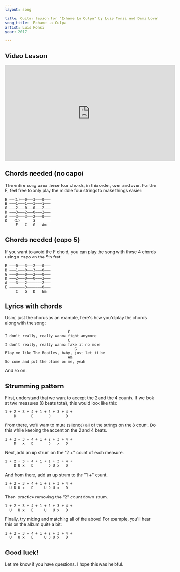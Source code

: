 ```yaml
---
layout: song

title: Guitar lesson for "Échame La Culpa" by Luis Fonsi and Demi Lovato
song_title:  Echame La Culpa
artist: Luis Fonsi
year: 2017

---
```


## Video Lesson

<iframe width="560" height="315" src="https://www.youtube.com/embed/qN7xKl4sErc?showinfo=0" frameborder="0" allowfullscreen></iframe>

## Chords needed (no capo)

The entire song uses these four chords, in this order, over and over. For the F, feel free to only play the middle four strings to make things easier:

    E ––(1)––0–––3–––0–––
    B –––1–––1–––3–––1–––
    G –––2–––0–––0–––2–––
    D –––3–––2–––0–––2–––
    A –––3–––3–––2–––0–––
    E ––(1)––––––3–––––––
         F   C   G   Am

## Chords needed (capo 5)

If you want to avoid the F chord, you can play the song with these 4 chords using a capo on the 5th fret.

    E –––0–––3–––2–––0–––
    B –––1–––0–––3–––0–––
    G –––0–––0–––2–––0–––
    D –––2–––0–––0–––2–––
    A –––3–––2–––––––2–––
    E –––––––3–––––––0–––
         C   G   D   Em

## Lyrics with chords

Using just the chorus as an example, here's how you'd play the chords along with the song:

                                 F
    I don't really, really wanna fight anymore
                                 C
    I don't really, really wanna fake it no more
                                    G
    Play me like The Beatles, baby, just let it be
                                 Am
    So come and put the blame on me, yeah

And so on.

## Strumming pattern

First, understand that we want to accept the 2 and the 4 counts. If we look at two measures (8 beats total), this would look like this:

    1 + 2 + 3 + 4 + 1 + 2 + 3 + 4 +
        D       D       D       D

From there, we'll want to mute (silence) all of the strings on the 3 count. Do this while keeping the accent on the 2 and 4 beats.

    1 + 2 + 3 + 4 + 1 + 2 + 3 + 4 +
        D   x   D       D   x   D

Next, add an up strum on the "2 +" count of each measure.

    1 + 2 + 3 + 4 + 1 + 2 + 3 + 4 +
        D U x   D       D U x   D

And from there, add an up strum to the "1 +" count.

    1 + 2 + 3 + 4 + 1 + 2 + 3 + 4 +
      U D U x   D     U D U x   D

Then, practice removing the "2" count down strum.

    1 + 2 + 3 + 4 + 1 + 2 + 3 + 4 +
      U   U x   D     U   U x   D

Finally, try mixing and matching all of the above! For example, you'll hear this on the album quite a bit:

    1 + 2 + 3 + 4 + 1 + 2 + 3 + 4 +
      U   U x   D     U D U x   D

## Good luck!

Let me know if you have questions. I hope this was helpful.

